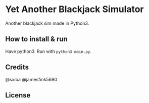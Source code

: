 # Yet Another Blackjack Simulator 

Another blackjack sim made in Python3. 

## How to install & run 
Have python3. Run with `python3 main.py`.

## Credits
@sxiba 
@jamesfink5690

## License 
